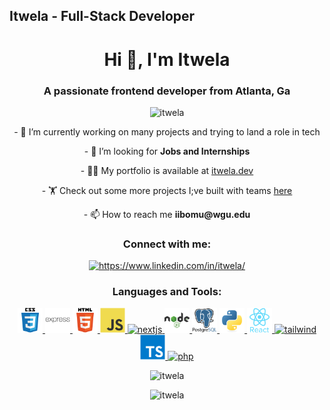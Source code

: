 <!DOCTYPE html>
<html lang="en">
<head>
<meta charset="UTF-8">
<meta name="viewport" content="width=device-width, initial-scale=1.0">
<h2>Itwela - Full-Stack Developer</h2>
</head>
<body>

<h1 style="text-align: center;">Hi 👋, I'm Itwela</h1>
<h3 style="text-align: center;">A passionate frontend developer from Atlanta, Ga</h3>

<p style="text-align: center;"> <img src="https://komarev.com/ghpvc/?username=itwela&label=Profile%20views&color=0e75b6&style=flat" alt="itwela" /> </p>

<p style="text-align: center;">
- 🔭 I’m currently working on many projects and trying to land a role in tech
</p>
<p style="text-align: center;">
- 🤝 I’m looking for <strong>Jobs and Internships</strong>
</p>
<p style="text-align: center;">
- 👨‍💻 My portfolio is available at <a href="https://itwela.dev">itwela.dev</a>
</p>
<p style="text-align: center;">
- 🏋️ Check out some more projects I;ve built with teams <a href="https://github.com/orgs/Team-S-I-R/repositories">here</a>
</p>
<p style="text-align: center;">
- 📫 How to reach me <strong>iibomu@wgu.edu</strong>
</p>

<h3 style="text-align: center;">Connect with me:</h3>
<p style="text-align: center;">
<a href="https://linkedin.com/in/itwela" target="_blank"><img src="https://raw.githubusercontent.com/rahuldkjain/github-profile-readme-generator/master/src/images/icons/Social/linked-in-alt.svg" alt="https://www.linkedin.com/in/itwela/" height="30" width="40" /></a>
</p>

<h3 style="text-align: center;">Languages and Tools:</h3>
<p style="text-align: center;"> 
  <a href="https://www.w3schools.com/css/" target="_blank" rel="noreferrer"> <img src="https://raw.githubusercontent.com/devicons/devicon/master/icons/css3/css3-original-wordmark.svg" alt="css3" width="40" height="40"/> </a> 
  <a href="https://expressjs.com" target="_blank" rel="noreferrer"> <img src="https://raw.githubusercontent.com/devicons/devicon/master/icons/express/express-original-wordmark.svg" alt="express" width="40" height="40"/> </a> 
  <a href="https://www.w3.org/html/" target="_blank" rel="noreferrer"> <img src="https://raw.githubusercontent.com/devicons/devicon/master/icons/html5/html5-original-wordmark.svg" alt="html5" width="40" height="40"/> </a> 
  <a href="https://developer.mozilla.org/en-US/docs/Web/JavaScript" target="_blank" rel="noreferrer"> <img src="https://raw.githubusercontent.com/devicons/devicon/master/icons/javascript/javascript-original.svg" alt="javascript" width="40" height="40"/> </a> 
  <a href="https://nextjs.org/" target="_blank" rel="noreferrer"> <img src="https://cdn.worldvectorlogo.com/logos/nextjs-2.svg" alt="nextjs" width="40" height="40"/> </a> 
  <a href="https://nodejs.org" target="_blank" rel="noreferrer"> <img src="https://raw.githubusercontent.com/devicons/devicon/master/icons/nodejs/nodejs-original-wordmark.svg" alt="nodejs" width="40" height="40"/> </a> 
  <a href="https://www.postgresql.org" target="_blank" rel="noreferrer"> <img src="https://raw.githubusercontent.com/devicons/devicon/master/icons/postgresql/postgresql-original-wordmark.svg" alt="postgresql" width="40" height="40"/> </a> 
  <a href="https://www.python.org" target="_blank" rel="noreferrer"> <img src="https://raw.githubusercontent.com/devicons/devicon/master/icons/python/python-original.svg" alt="python" width="40" height="40"/> </a> 
  <a href="https://reactjs.org/" target="_blank" rel="noreferrer"> <img src="https://raw.githubusercontent.com/devicons/devicon/master/icons/react/react-original-wordmark.svg" alt="react" width="40" height="40"/> </a> 
  <a href="https://tailwindcss.com/" target="_blank" rel="noreferrer"> <img src="https://www.vectorlogo.zone/logos/tailwindcss/tailwindcss-icon.svg" alt="tailwind" width="40" height="40"/> </a> 
  <a href="https://www.typescriptlang.org/" target="_blank" rel="noreferrer"> <img src="https://raw.githubusercontent.com/devicons/devicon/master/icons/typescript/typescript-original.svg" alt="typescript" width="40" height="40"/> </a> 
  <a href="https://www.php.net/" target="_blank" rel="noreferrer"> <img src="https://upload.wikimedia.org/wikipedia/commons/thumb/2/27/PHP-logo.svg/2560px-PHP-logo.svg.png" alt="php" width="40" height="40"/> </a> 
</p>

<p style="text-align: center;"><img src="https://github-readme-stats.vercel.app/api/top-langs?username=itwela&show_icons=true&locale=en&layout=compact" alt="itwela" /></p>

<p style="text-align: center;"><img src="https://github-readme-streak-stats.herokuapp.com/?user=itwela&" alt="itwela" /></p>

</body>
</html>
